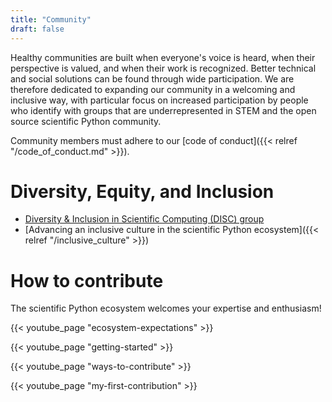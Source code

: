 ```yaml
---
title: "Community"
draft: false
---
```


Healthy communities are built when everyone's voice is heard,
when their perspective is valued, and when their work is recognized.
Better technical and social solutions can be found through wide participation.
We are therefore dedicated to expanding our community in a welcoming and inclusive way,
with particular focus on increased participation by people who identify with groups that are
underrepresented in STEM and the open source scientific Python community.

Community members must adhere to our [code of conduct]({{< relref "/code_of_conduct.md" >}}).

# Diversity, Equity, and Inclusion

- [Diversity & Inclusion in Scientific Computing (DISC) group](https://numfocus.org/programs/diversity-inclusion)
- [Advancing an inclusive culture in the scientific Python ecosystem]({{< relref "/inclusive_culture" >}})

# How to contribute

The scientific Python ecosystem welcomes your expertise and enthusiasm!

{{< youtube_page "ecosystem-expectations" >}}

{{< youtube_page "getting-started" >}}

{{< youtube_page "ways-to-contribute" >}}

{{< youtube_page "my-first-contribution" >}}
